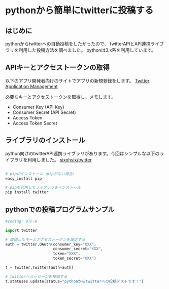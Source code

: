 # pythonから簡単にtwitterに投稿する
## はじめに
pythonからtwitterへの自動投稿をしたかったので、
twitterAPIとAPI連携ライブラリを利用した投稿方法を調べました。
pythonは3.x系を利用しています。

## APIキーとアクセストークンの取得

以下のアプリ開発者向けのサイトでアプリの新規登録をします。
[Twitter Application Management](https://apps.twitter.com/)

必要なキーとアクセストークンを取得し、メモします。
 - Consumer Key (API Key)
 - Consumer Secret (API Secret)
 - Access Token
 - Access Token Secret

## ライブラリのインストール

python向けのtwitterAPI連携ライブラリがあります。今回はシンプルな以下のライブラリを利用しました。
[sixohsix/twitter](https://github.com/sixohsix/twitter)

``` sh

# pipのインストール（pipがない場合）
easy_install pip

# pipを利用してライブラリをインストール
pip install twitter

```

## pythonでの投稿プログラムサンプル

``` python:twitter_post_sample.py
#coding: UTF-8

import twitter

# 取得したキーとアクセストークンを設定する
auth = twitter.OAuth(consumer_key="XXX",
                     consumer_secret="XXX",
                     token="XXX",
                     token_secret="XXX")

t = twitter.Twitter(auth=auth)

# twitterへメッセージを投稿する 
t.statuses.update(status="pythonからtwitterへの投稿テストです！")

```

